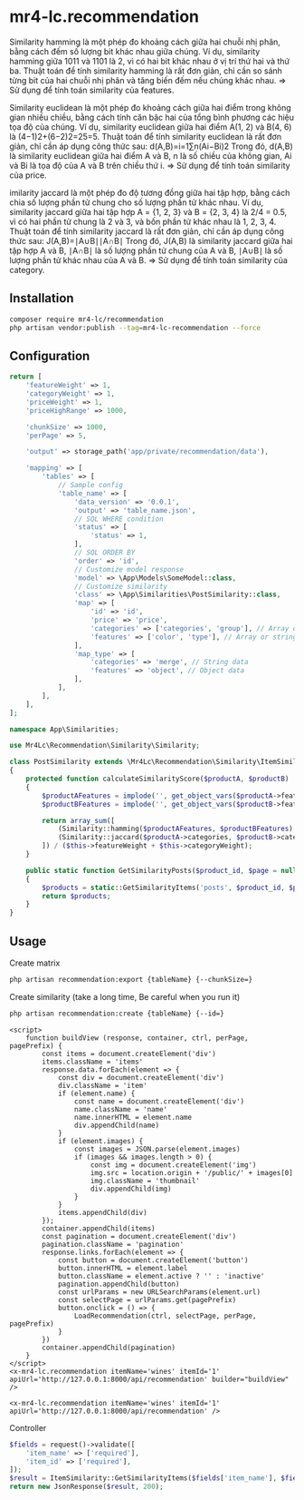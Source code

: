 # mr4-lc.recommendation
Similarity hamming là một phép đo khoảng cách giữa hai chuỗi nhị phân, bằng cách đếm số lượng bit khác nhau giữa chúng. Ví dụ, similarity hamming giữa 1011 và 1101 là 2, vì có hai bit khác nhau ở vị trí thứ hai và thứ ba. Thuật toán để tính similarity hamming là rất đơn giản, chỉ cần so sánh từng bit của hai chuỗi nhị phân và tăng biến đếm nếu chúng khác nhau.
=> Sử dụng để tính toán similarity của features.

Similarity euclidean là một phép đo khoảng cách giữa hai điểm trong không gian nhiều chiều, bằng cách tính căn bậc hai của tổng bình phương các hiệu tọa độ của chúng. Ví dụ, similarity euclidean giữa hai điểm A(1, 2) và B(4, 6) là (4−1)2+(6−2)2​=25​=5. Thuật toán để tính similarity euclidean là rất đơn giản, chỉ cần áp dụng công thức sau:
d(A,B)=i=1∑n​(Ai​−Bi​)2​
Trong đó, d(A,B) là similarity euclidean giữa hai điểm A và B, n là số chiều của không gian, Ai​ và Bi​ là tọa độ của A và B trên chiều thứ i.
=> Sử dụng để tính toán similarity của price.

imilarity jaccard là một phép đo độ tương đồng giữa hai tập hợp, bằng cách chia số lượng phần tử chung cho số lượng phần tử khác nhau. Ví dụ, similarity jaccard giữa hai tập hợp A = {1, 2, 3} và B = {2, 3, 4} là 2/4 = 0.5, vì có hai phần tử chung là 2 và 3, và bốn phần tử khác nhau là 1, 2, 3, 4. Thuật toán để tính similarity jaccard là rất đơn giản, chỉ cần áp dụng công thức sau:
J(A,B)=∣A∪B∣∣A∩B∣​
Trong đó, J(A,B) là similarity jaccard giữa hai tập hợp A và B, ∣A∩B∣ là số lượng phần tử chung của A và B, ∣A∪B∣ là số lượng phần tử khác nhau của A và B.
=> Sử dụng để tính toán similarity của category.

## Installation
```bash
composer require mr4-lc/recommendation
php artisan vendor:publish --tag=mr4-lc-recommendation --force
```

## Configuration

```php
return [
    'featureWeight' => 1,
    'categoryWeight' => 1,
    'priceWeight' => 1,
    'priceHighRange' => 1000,

    'chunkSize' => 1000,
    'perPage' => 5,

    'output' => storage_path('app/private/recommendation/data'),

    'mapping' => [
        'tables' => [
            // Sample config
            'table_name' => [
                'data_version' => '0.0.1',
                'output' => 'table_name.json',
                // SQL WHERE condition
                'status' => [
                    'status' => 1,
                ],
                // SQL ORDER BY
                'order' => 'id',
                // Customize model response
                'model' => \App\Models\SomeModel::class,
                // Customize similarity
                'class' => \App\Similarities\PostSimilarity::class,
                'map' => [
                    'id' => 'id',
                    'price' => 'price',
                    'categories' => ['categories', 'group'], // Array or string column name,
                    'features' => ['color', 'type'], // Array or string column name,
                ],
                'map_type' => [
                    'categories' => 'merge', // String data
                    'features' => 'object', // Object data
                ],
            ],
        ],
    ],
];
```

```php
namespace App\Similarities;

use Mr4Lc\Recommendation\Similarity\Similarity;

class PostSimilarity extends \Mr4Lc\Recommendation\Similarity\ItemSimilarity
{
    protected function calculateSimilarityScore($productA, $productB)
    {
        $productAFeatures = implode('', get_object_vars($productA->features));
        $productBFeatures = implode('', get_object_vars($productB->features));

        return array_sum([
            (Similarity::hamming($productAFeatures, $productBFeatures) * $this->featureWeight),
            (Similarity::jaccard($productA->categories, $productB->categories) * $this->categoryWeight)
        ]) / ($this->featureWeight + $this->categoryWeight);
    }

    public static function GetSimilarityPosts($product_id, $page = null, $perPage = null, $pagePrefix = 'page')
    {
        $products = static::GetSimilarityItems('posts', $product_id, $page, $perPage, $pagePrefix);
        return $products;
    }
}
```

## Usage

Create matrix
```bash
php artisan recommendation:export {tableName} {--chunkSize=}
```

Create similarity (take a long time, Be careful when you run it)
```bash
php artisan recommendation:create {tableName} {--id=}
```

```blade
<script>
    function buildView (response, container, ctrl, perPage, pagePrefix) {
        const items = document.createElement('div')
        items.className = 'items'
        response.data.forEach(element => {
            const div = document.createElement('div')
            div.className = 'item'
            if (element.name) {
                const name = document.createElement('div')
                name.className = 'name'
                name.innerHTML = element.name
                div.appendChild(name)
            }
            if (element.images) {
                const images = JSON.parse(element.images)
                if (images && images.length > 0) {
                    const img = document.createElement('img')
                    img.src = location.origin + '/public/' + images[0]
                    img.className = 'thumbnail'
                    div.appendChild(img)
                }
            }
            items.appendChild(div)
        });
        container.appendChild(items)
        const pagination = document.createElement('div')
        pagination.className = 'pagination'
        response.links.forEach(element => {
            const button = document.createElement('button')
            button.innerHTML = element.label
            button.className = element.active ? '' : 'inactive'
            pagination.appendChild(button)
            const urlParams = new URLSearchParams(element.url)
            const selectPage = urlParams.get(pagePrefix)
            button.onclick = () => {
                LoadRecommendation(ctrl, selectPage, perPage, pagePrefix)
            }
        })
        container.appendChild(pagination)
    }
</script>
<x-mr4-lc.recommendation itemName='wines' itemId='1' apiUrl='http://127.0.0.1:8000/api/recommendation' builder="buildView" />
```

```blade
<x-mr4-lc.recommendation itemName='wines' itemId='1' apiUrl='http://127.0.0.1:8000/api/recommendation' />
```

Controller
```php
$fields = request()->validate([
    'item_name' => ['required'],
    'item_id' => ['required'],
]);
$result = ItemSimilarity::GetSimilarityItems($fields['item_name'], $fields['item_id']);
return new JsonResponse($result, 200);
```
